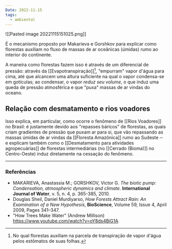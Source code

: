 ```yaml
---
Date: 2022-11-15
tags:
  - ambiental
---
```

![[Pasted image 20221115151025.png]]

É o mecanismo proposto por Makarieva e Gorshkov para explicar como florestas auxiliam no fluxo de massas de ar oceânicas (úmidas) rumo ao interior do continente. 

A maneira como florestas fazem isso é através de um diferencial de pressão: através da [[Evapotranspiração]][^1], "empurram" vapor d'água para cima, até que alcancem uma altura suficiente na qual o vapor condensa-se em gotículas; ao condensar, o vapor *reduz seu volume*, o que induz uma queda de pressão atmosférica e que "puxa" massas de ar vindas do oceano.

## Relação com desmatamento e rios voadores
Isso explica, em particular, como ocorre o fenômeno de [[Rios Voadores]] no Brasil: é justamente devido aos "repasses báricos" de florestas, as quais criam gradientes de pressão que puxam ar para si, que vão repassando as massas úmidas de ar vindas da [[Floresta Amazônica]] rumo ao Sudeste ─ e explicam também como o [[Desmatamento para atividades agropecuárias]] de florestas intermediárias (no [[Cerrado (Bioma)]] no Centro-Oeste) induz diretamente na cessação do fenômeno.

---
### Referências
- MAKARIEVA, Anastassia M.; GORSHKOV, Victor G. *The biotic pump: Condensation, atmospheric dynamics and climate*. **International Journal of Water**, v. 5, n. 4, p. 365-385, 2010.
- Douglas Sheil, Daniel Murdiyarso, *How Forests Attract Rain: An Examination of a New Hypothesis*, **BioScience**, Volume 59, Issue 4, April 2009, Pages 341–347.
- "How Trees Make Water" (Andrew Millison) https://www.youtube.com/watch?v=oY8ds4BiG1A

[^1]: No qual florestas auxiliam na parcela de transpiração de vapor d'água pelos estômatos de suas folhas.